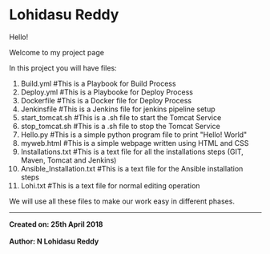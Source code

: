 <H1>Lohidasu Reddy</H1>

Hello!

Welcome to my project page

In this project you will have files: 

1. Build.yml                      #This is a Playbook for Build Process
2. Deploy.yml                     #This is a Playbooke for Deploy Process 
3. Dockerfile                     #This is a Docker file for Deploy Process
4. Jenkinsfile                    #This is a Jenkins file for jenkins pipeline setup
5. start_tomcat.sh                #This is a .sh file to start the Tomcat Service
6. stop_tomcat.sh                 #This is a .sh file to stop the Tomcat Service
7. Hello.py                       #This is a simple python program file to print "Hello! World"
8. myweb.html                     #This is a simple webpage written using HTML and CSS
9. Installations.txt              #This is a text file for all the installations steps (GIT, Maven, Tomcat and Jenkins)
10. Ansible_Installation.txt      #This is a text file for the Ansible installation steps
11. Lohi.txt                      #This is a text file for normal editing operation

We will use all these files to make our work easy in different phases.

---------------------------------------------------------------------------------------------------------------------------------------
<b>Created on: 25th April 2018 </b><br>  
<b>Author: N Lohidasu Reddy</b>
